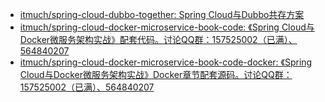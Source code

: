

* [itmuch/spring-cloud-dubbo-together: Spring Cloud与Dubbo共存方案 ](https://github.com/itmuch/spring-cloud-dubbo-together)
* [itmuch/spring-cloud-docker-microservice-book-code: 《Spring Cloud与Docker微服务架构实战》配套代码。讨论QQ群：157525002（已满）、564840207 ](https://github.com/itmuch/spring-cloud-docker-microservice-book-code)
* [itmuch/spring-cloud-docker-microservice-book-code-docker: 《Spring Cloud与Docker微服务架构实战》Docker章节配套源码。讨论QQ群：157525002（已满）、564840207 ](https://github.com/itmuch/spring-cloud-docker-microservice-book-code-docker)